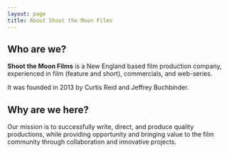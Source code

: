 ```yaml
---
layout: page
title: About Shoot the Moon Films
---
```


## Who are we?

**Shoot the Moon Films** is a New England based film production company,
experienced in film (feature and short), commercials, and web-series.

It was founded in 2013 by Curtis Reid and Jeffrey Buchbinder.

## Why are we here?

Our mission is to successfully write, direct, and produce quality productions, while providing opportunity and bringing value to the film community through collaboration and innovative projects.

